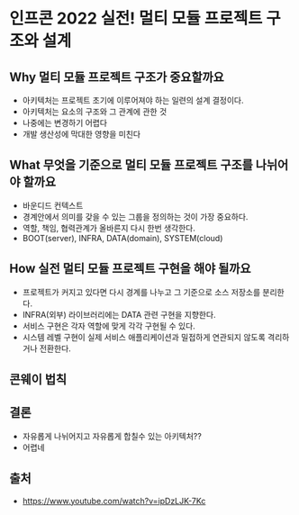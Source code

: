 # 인프콘 2022 실전! 멀티 모듈 프로젝트 구조와 설계

## Why 멀티 모듈 프로젝트 구조가 중요할까요
- 아키텍처는 프로젝트 초기에 이루어져야 하는 일련의 설계 결정이다.
- 아키텍처는 요소의 구조와 그 관계에 관한 것
- 나중에는 변경하기 어렵다
- 개발 생산성에 막대한 영향을 미친다

## What 무엇을 기준으로 멀티 모듈 프로젝트 구조를 나뉘어야 할까요
- 바운디드 컨텍스트
- 경계안에서 의미를 갖을 수 있는 그룹을 정의하는 것이 가장 중요하다.
- 역할, 책임, 협력관계가 올바른지 다시 한번 생각한다.
- BOOT(server), INFRA, DATA(domain), SYSTEM(cloud)

## How 실전 멀티 모듈 프로젝트 구현을 해야 될까요
- 프로젝트가 커지고 있다면 다시 경계를 나누고 그 기준으로 소스 저장소를 분리한다.
- INFRA(외부) 라이브러리에는 DATA 관련 구현을 지향한다.
- 서비스 구현은 각자 역할에 맞게 각각 구현될 수 있다.
- 시스템 레벨 구현이 실제 서비스 애플리케이션과 밀접하게 연관되지 않도록 격리하거나 전환한다.

## 콘웨이 법칙

## 결론
- 자유롭게 나뉘어지고 자유롭게 합칠수 있는 아키텍처??
- 어렵네

## 출처
- https://www.youtube.com/watch?v=ipDzLJK-7Kc